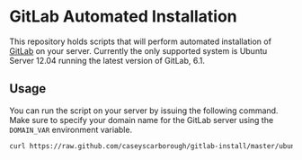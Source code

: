 # GitLab Automated Installation

This repository holds scripts that will perform automated installation of [GitLab](http://gitlab.org) on your server. Currently the only supported system is Ubuntu Server 12.04 running the latest version of GitLab, 6.1.

## Usage

You can run the script on your server by issuing the following command. Make sure to specify your domain name for the GitLab server using the `DOMAIN_VAR` environment variable.

```bash
curl https://raw.github.com/caseyscarborough/gitlab-install/master/ubuntu-server-12.04-v6.1.sh | sudo DOMAIN_VAR=gitlab.example.com bash
```